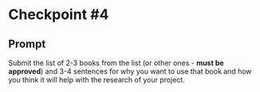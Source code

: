 # Checkpoint #4

## Prompt

Submit the list of 2-3 books from the list (or other ones - **must be approved**) and 3-4 sentences for why you want to use that book and how you think it will help with the research of your project.